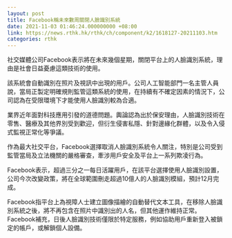 ```yaml
---
layout: post
title: Facebook稱未來數周關閉人臉識別系統
date: 2021-11-03 01:46:24.000000000 +08:00
link: https://news.rthk.hk/rthk/ch/component/k2/1618127-20211103.htm
categories: rthk
---
```


社交媒體公司Facebook表示將在未來幾個星期，關閉平台上的人臉識別系統，理由是社會日益憂慮這類技術的使用。

該系統會自動識別在照片及視訊中出現的用戶。公司人工智能部門一名主管人員說，當局正製定明確規則監管這類系統的使用，在持續有不確定因素的情況下，公司認為在受限環境下才能使用人臉識別較為合適。

業界近年面對科技應用引發的道德問題。輿論認為出於保安理由，人臉識別技術在零售、醫療及其他界別受到歡迎，但衍生侵害私隱、針對邊緣化群體，以及令入侵式監視正常化等爭議。

作為最大社交平台，Facebook選擇取消人臉識別系統令人關注，特別是公司受到監管當局及立法機關的嚴格審查，牽涉用戶安全及平台上一系列欺凌行為。

Facebook表示，超過三分之一每日活躍用戶，在該平台選擇使用人臉識別設置，公司今次改變政策，將在全球範圍刪走超過10億人的人臉識別模組，預計12月完成。

Facebook指平台上為視障人士建立圖像描繪的自動替代文本工具，在移除人臉識別系統之後，將不再包含在照片中識別出的人名，但其他運作維持正常。Facebook補充，日後人臉識別技術僅限於特定服務，例如協助用戶重新登入被鎖定的帳戶，或解鎖個人設備。
